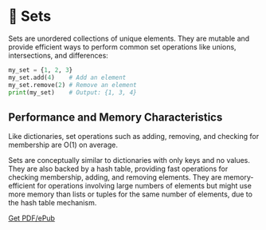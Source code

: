 # 🎯 Sets

Sets are unordered collections of unique elements. They are mutable and provide efficient ways to perform common set operations like unions, intersections, and differences:

```python
my_set = {1, 2, 3}
my_set.add(4)    # Add an element
my_set.remove(2) # Remove an element
print(my_set)    # Output: {1, 3, 4}
```

## Performance and Memory Characteristics

Like dictionaries, set operations such as adding, removing, and checking for membership are O(1) on average.

Sets are conceptually similar to dictionaries with only keys and no values. They are also backed by a hash table, providing fast operations for checking membership, adding, and removing elements. They are memory-efficient for operations involving large numbers of elements but might use more memory than lists or tuples for the same number of elements, due to the hash table mechanism.


[Get PDF/ePub](https://makepythonfaster.gumroad.com/l/get)
